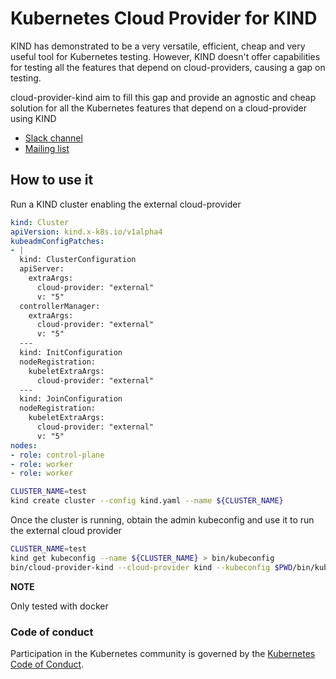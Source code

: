 # Kubernetes Cloud Provider for KIND

KIND has demonstrated to be a very versatile, efficient, cheap and very useful tool for Kubernetes testing.
However, KIND doesn't offer capabilities for testing all the features that depend on cloud-providers, causing a gap on testing.

cloud-provider-kind aim to fill this gap and provide an agnostic and cheap solution for all the Kubernetes features that depend on a cloud-provider using KIND

- [Slack channel](https://kubernetes.slack.com/messages/kind)
- [Mailing list](https://groups.google.com/forum/#!forum/kubernetes-sig-testing)

## How to use it

Run a KIND cluster enabling the external cloud-provider

```yaml
kind: Cluster
apiVersion: kind.x-k8s.io/v1alpha4
kubeadmConfigPatches:
- |
  kind: ClusterConfiguration
  apiServer:
    extraArgs:
      cloud-provider: "external"
      v: "5"
  controllerManager:
    extraArgs:
      cloud-provider: "external"
      v: "5"
  ---
  kind: InitConfiguration
  nodeRegistration:
    kubeletExtraArgs:
      cloud-provider: "external"
  ---
  kind: JoinConfiguration
  nodeRegistration:
    kubeletExtraArgs:
      cloud-provider: "external"
      v: "5"
nodes:
- role: control-plane
- role: worker
- role: worker
```

```sh
CLUSTER_NAME=test
kind create cluster --config kind.yaml --name ${CLUSTER_NAME}
```

Once the cluster is running, obtain the admin kubeconfig and use it to run the external cloud provider

```sh
CLUSTER_NAME=test
kind get kubeconfig --name ${CLUSTER_NAME} > bin/kubeconfig
bin/cloud-provider-kind --cloud-provider kind --kubeconfig $PWD/bin/kubeconfig --cluster-name ${CLUSTER_NAME} --controllers "*" --v 5 --leader-elect=false
```


**NOTE**

Only tested with docker

### Code of conduct

Participation in the Kubernetes community is governed by the [Kubernetes Code of Conduct](code-of-conduct.md).

[owners]: https://git.k8s.io/community/contributors/guide/owners.md
[Creative Commons 4.0]: https://git.k8s.io/website/LICENSE

